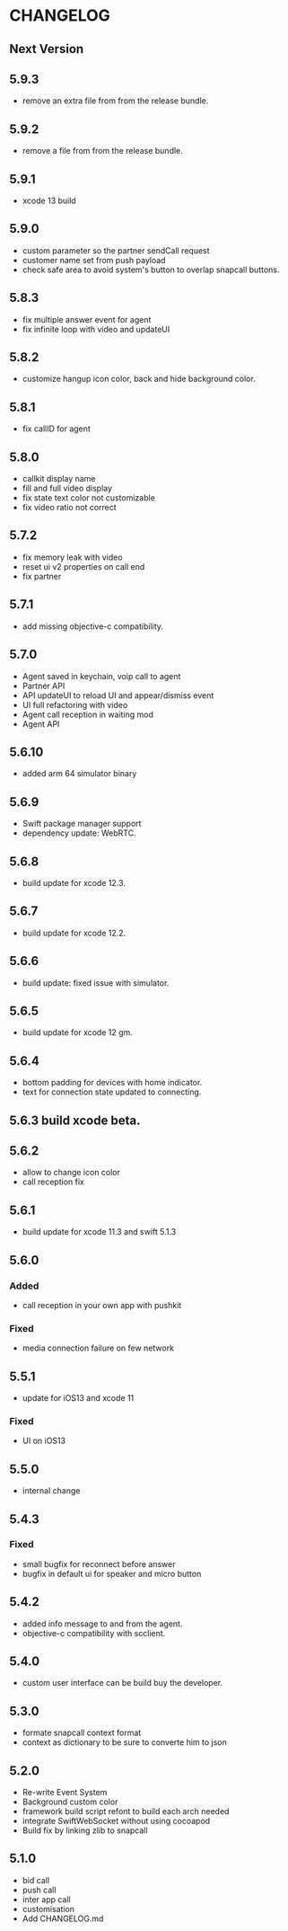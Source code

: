 # CHANGELOG

## Next Version
## 5.9.3
- remove an extra file from from the release bundle.
## 5.9.2
- remove a file from from the release bundle.
## 5.9.1
- xcode 13 build 
## 5.9.0
- custom parameter so the partner sendCall request
- customer name set from push payload
- check safe area to avoid system's button to overlap snapcall buttons.

## 5.8.3
- fix multiple answer event for agent
- fix infinite loop with video and updateUI

## 5.8.2
- customize hangup icon color, back and hide background color.

## 5.8.1
- fix callID for agent

## 5.8.0
- callkit display name
- fill and full video display
- fix state text color not customizable
- fix video ratio not correct

## 5.7.2
- fix memory leak with video
- reset ui v2 properties on call end
- fix partner

## 5.7.1
- add missing objective-c compatibility.

## 5.7.0
- Agent saved in keychain, voip call to agent
- Partner API
- API updateUI to reload UI and appear/dismiss event
- UI full refactoring with video
- Agent call reception in waiting mod
- Agent API

## 5.6.10
- added arm 64 simulator binary
## 5.6.9
- Swift package manager support
- dependency update: WebRTC.
## 5.6.8
- build update for xcode 12.3.
## 5.6.7
- build update for xcode 12.2.
## 5.6.6
- build update: fixed issue with simulator.
## 5.6.5
- build update for xcode 12 gm.
## 5.6.4
- bottom padding for devices with home indicator.
- text for connection state updated to connecting.

## 5.6.3 build xcode beta.
## 5.6.2
- allow to change icon color
- call reception fix
## 5.6.1
- build update for xcode 11.3 and swift 5.1.3

## 5.6.0
### Added 
- call reception in your own app with pushkit

### Fixed
- media connection failure on few network

## 5.5.1

- update for iOS13 and xcode 11

### Fixed
- UI on iOS13

## 5.5.0
- internal change

## 5.4.3 
### Fixed
- small bugfix for reconnect before answer
- bugfix in default ui for speaker and micro button

## 5.4.2
- added info message to and from  the agent. 
- objective-c compatibility with scclient.  

## 5.4.0
- custom user interface can be build buy the developer.

## 5.3.0

- formate snapcall context format 
- context as dictionary to be sure to converte him to json 

## 5.2.0

- Re-write Event System 
- Background custom color
- framework build script refont to build each arch needed
- integrate SwiftWebSocket without using cocoapod
- Build fix by linking zlib to snapcall

## 5.1.0
- bid call
- push call
- inter app call
- customisation
- Add CHANGELOG.md

